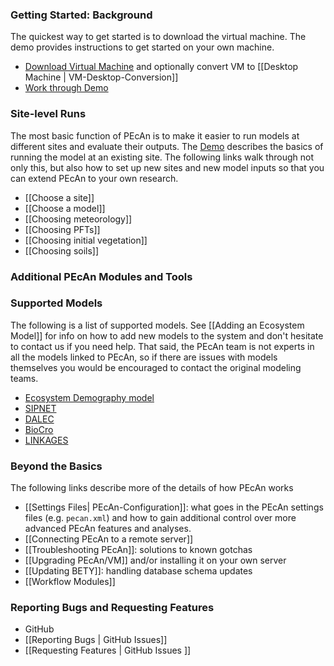 ### Getting Started: Background

The quickest way to get started is to download the virtual machine. The demo provides instructions to get started on your own machine. 
 * [Download Virtual Machine](http://isda.ncsa.illinois.edu/download/minimal.php?project=PEcAn&category=vm) and optionally convert VM to [[Desktop Machine | VM-Desktop-Conversion]]
 * [Work through Demo](http://pecanproject.github.io/tutorials.html)

### Site-level Runs

The most basic function of PEcAn is to make it easier to run models at different sites and evaluate their outputs. The [Demo](http://pecanproject.github.io/tutorials.html) describes the basics of running the model at an existing site. The following links walk through not only this, but also how to set up new sites and new model inputs so that you can extend PEcAn to your own research.

* [[Choose a site]]
* [[Choose a model]]
* [[Choosing meteorology]]
* [[Choosing PFTs]]
* [[Choosing initial vegetation]]
* [[Choosing soils]]

### Additional PEcAn Modules and Tools

### Supported Models

The following is a list of supported models. See [[Adding an Ecosystem Model]] for info on how to add new models to the system and don't hesitate to contact us if you need help. That said, the PEcAn team is not experts in all the models linked to PEcAn, so if there are issues with models themselves you would be encouraged to contact the original modeling teams.

* [Ecosystem Demography model](https://github.com/EDmodel/ED2)
* [SIPNET](http://thesipnetmodel.blogspot.com/)
* [DALEC](http://www.geos.ed.ac.uk/homes/mwilliam/DALEC.html)
* [BioCro](https://github.com/dlebauer/biocro)
* [LINKAGES](http://daac.ornl.gov/MODELS/guides/LINKAGES.html)

### Beyond the Basics

The following links describe more of the details of how PEcAn works

* [[Settings Files| PEcAn-Configuration]]: what goes in the PEcAn settings files (e.g. `pecan.xml`) and how to gain additional control over more advanced PEcAn features and analyses.
* [[Connecting PEcAn to a remote server]]
* [[Troubleshooting PEcAn]]: solutions to known gotchas 
* [[Upgrading PEcAn/VM]] and/or installing it on your own server
* [[Updating BETY]]: handling database schema updates 
* [[Workflow Modules]]

### Reporting Bugs and Requesting Features

* GitHub
 * [[Reporting Bugs | GitHub Issues]]
 * [[Requesting Features | GitHub Issues ]]